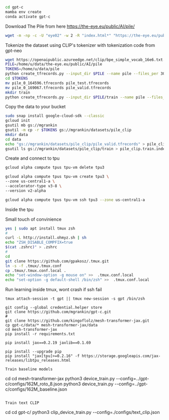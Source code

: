 ```bash
cd gpt-c
mamba env create
conda activate gpt-c
```

Download The Pile from here https://the-eye.eu/public/AI/pile/

```bash
wget -m -np -c -U "eye02" -w 2 -R "index.html*" "https://the-eye.eu/public/AI/pile/"
```

Tokenize the dataset using CLIP's tokenizer with tokenization code from gpt-neo
```bash
wget https://openaipublic.azureedge.net/clip/bpe_simple_vocab_16e6.txt.gz -O bpe_simple_vocab_16e6.txt.gz
PILE=/home/u/data/the-eye.eu/public/AI/pile
TOKENS=/home/u/data/pile
python create_tfrecords.py --input_dir $PILE --name pile --files_per 300000 --output_dir $TOKENS --write_dataset_config --processes 2
cd $TOKENS
mv pile_0_164596.tfrecords pile_test.tfrecords
mv pile_0_169067.tfrecords pile_valid.tfrecords
mkdir train
python create_tfrecords.py --input_dir $PILE/train --name pile --files_per 300000 --output_dir $TOKENS/train --write_dataset_config --processes 5
```

Copy the data to your bucket

```bash
sudo snap install google-cloud-sdk --classic
gcloud init
gsutil mb gs://mgrankin
gsutil -m cp -r $TOKENS gs://mgrankin/datasets/pile_clip
mkdir data
cd data
echo "gs://mgrankin/datasets/pile_clip/pile_valid.tfrecords" > pile_clip.val.index
gsutil ls gs://mgrankin/datasets/pile_clip/train > pile_clip.train.index
```

Create and connect to tpu

```bash
gcloud alpha compute tpus tpu-vm delete tpu3

gcloud alpha compute tpus tpu-vm create tpu3 \
--zone us-central1-a \
--accelerator-type v3-8 \
--version v2-alpha

gcloud alpha compute tpus tpu-vm ssh tpu3 --zone us-central1-a
```

Inside the tpu

Small touch of convinience
```bash
yes | sudo apt install tmux zsh
#
curl -L http://install.ohmyz.sh | sh
echo "ZSH_DISABLE_COMPFIX=true
$(cat .zshrc)" > .zshrc
#
cd 
git clone https://github.com/gpakosz/.tmux.git
ln -s -f .tmux/.tmux.conf
cp .tmux/.tmux.conf.local .
echo "set-window-option -g mouse on" >>  .tmux.conf.local
echo "set-option -g default-shell /bin/zsh" >>  .tmux.conf.local
```

Run learning inside tmux, wont crash if ssh fail
```
tmux attach-session -t gpt || tmux new-session -s gpt /bin/zsh 

git config --global credential.helper store
git clone https://github.com/mgrankin/gpt-c.git
#
git clone https://github.com/kingoflolz/mesh-transformer-jax.git
cp gpt-c/data/* mesh-transformer-jax/data
cd mesh-transformer-jax
pip install -r requirements.txt

pip install jax==0.2.19 jaxlib==0.1.69

pip install --upgrade pip
pip install "jax[tpu]>=0.2.16" -f https://storage.googleapis.com/jax-releases/libtpu_releases.html

Train baseline models
```
cd 
cd mesh-transformer-jax
python3 device_train.py --config=../gpt-c/configs/162M_roto_8.json 
python3 device_train.py --config=../gpt-c/configs/162M_baseline.json
```

Train text CLIP
```
cd
cd gpt-c/
python3 clip_device_train.py --config=./configs/text_clip.json
```
